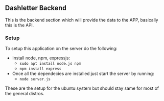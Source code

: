 ## Dashletter Backend

This is the backend section which will provide the data to the APP, basically this is the API.

### Setup

To setup this application on the server do the following:

* Install node, npm, expressjs:
    - `sudo apt install node.js npm`
    - `npm install express`
* Once all the dependecies are installed just start the server by running:
    - `node server.js`

These are the setup for the ubuntu system but should stay same for most of the general distros.
  

